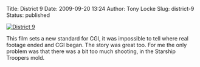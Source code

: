 Title: District 9
Date: 2009-09-20 13:24
Author: Tony Locke
Slug: district-9
Status: published

[![District 9](http://upload.wikimedia.org/wikipedia/en/thumb/b/be/District-9_advertising_Canterbury_Tail_25_June_2009.jpg/200px-District-9_advertising_Canterbury_Tail_25_June_2009.jpg)](http://upload.wikimedia.org/wikipedia/en/thumb/b/be/District-9_advertising_Canterbury_Tail_25_June_2009.jpg/200px-District-9_advertising_Canterbury_Tail_25_June_2009.jpg)  

This film sets a new standard for CGI, it was impossible to tell where real footage ended and CGI began. The story was great too. For me the only problem was that there was a bit too much shooting, in the Starship Troopers mold.
